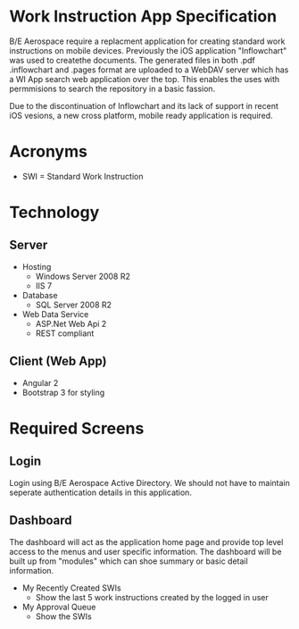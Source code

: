 # Work Instruction App Specification

B/E Aerospace require a replacment application for creating standard work instructions on mobile devices. 
Previously the iOS application "Inflowchart" was used to createthe documents. The generated files in both .pdf
 .inflowchart and .pages format are uploaded to a WebDAV server which has a WI App search web application over the top.
 This enables the uses with permmisions to search the repository in a basic fassion.

 Due to the discontinuation of Inflowchart and its lack of support in recent iOS vesions, a new cross platform, 
 mobile ready application is required.

# Acronyms

- SWI = Standard Work Instruction 


# Technology
## Server
- Hosting 
    - Windows Server 2008 R2
    - IIS 7
- Database
    - SQL Server 2008 R2
- Web Data Service
    - ASP.Net Web Api 2
    - REST compliant 

## Client (Web App)
- Angular 2
- Bootstrap 3 for styling

# Required Screens

## Login 
Login using B/E Aerospace Active Directory. We should not have to maintain seperate authentication details in this application. 

## Dashboard

The dashboard will act as the application home page and provide top level access to the menus and user specific information.
The dashboard will be built up from "modules" which can shoe summary or basic detail information. 

- My Recently Created SWIs
    - Show the last 5 work instructions created by the logged in user
- My Approval Queue
    - Show the SWIs

